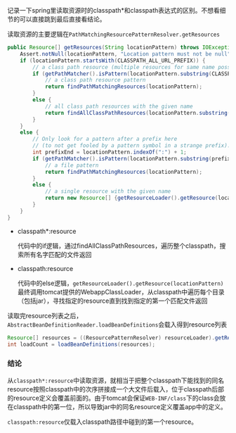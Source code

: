 <!-- 
.. title: classpath* vs classpath in spring
.. slug: classpath-vs-classpath-in-spring
.. date: 2016-07-06 09:12:52 UTC+08:00
.. tags: Spring, Java
.. category: 
.. link: 
.. description: 
.. type: text
-->

记录一下spring里读取资源时的classpath*和classpath表达式的区别。不想看细节的可以直接跳到最后直接看结论。

读取资源的主要逻辑在`PathMatchingResourcePatternResolver.getResources`

```java
public Resource[] getResources(String locationPattern) throws IOException {
	Assert.notNull(locationPattern, "Location pattern must not be null");
	if (locationPattern.startsWith(CLASSPATH_ALL_URL_PREFIX)) {
		// a class path resource (multiple resources for same name possible)
		if (getPathMatcher().isPattern(locationPattern.substring(CLASSPATH_ALL_URL_PREFIX.length()))) {
			// a class path resource pattern
			return findPathMatchingResources(locationPattern);
		}
		else {
			// all class path resources with the given name
			return findAllClassPathResources(locationPattern.substring(CLASSPATH_ALL_URL_PREFIX.length()));
		}
	}
	else {
		// Only look for a pattern after a prefix here
		// (to not get fooled by a pattern symbol in a strange prefix).
		int prefixEnd = locationPattern.indexOf(":") + 1;
		if (getPathMatcher().isPattern(locationPattern.substring(prefixEnd))) {
			// a file pattern
			return findPathMatchingResources(locationPattern);
		}
		else {
			// a single resource with the given name
			return new Resource[] {getResourceLoader().getResource(locationPattern)};
		}
	}
}

```

* classpath*:resource

	代码中的if逻辑，通过findAllClassPathResources，遍历整个classpath，搜索所有名字匹配的文件返回


* classpath:resource

	代码中的else逻辑，`getResourceLoader().getResource(locationPattern)`最终调用tomcat提供的WebappClassLoader，从classpath中遍历每个目录（包括jar），寻找指定的resource直到找到指定的第一个匹配文件返回
	
读取完resource列表之后，`AbstractBeanDefinitionReader.loadBeanDefinitions`会载入得到resource列表

```java
Resource[] resources = ((ResourcePatternResolver) resourceLoader).getResources(location);
int loadCount = loadBeanDefinitions(resources);
```

### 结论
从`classpath*:resource`中读取资源，就相当于把整个classpath下能找到的同名resource按照classpath中的次序拼接成一个大文件后载入，位于classpath后部的resource定义会覆盖前面的。由于tomcat会保证`WEB-INF/class`下的class会放在classpath中的第一位，所以导致jar中的同名resource定义覆盖app中的定义。

`classpath:resource`仅载入classpath路径中碰到的第一个resource。